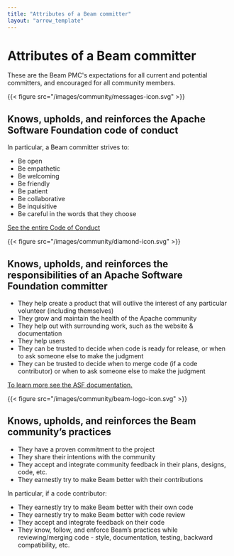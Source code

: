 ```yaml
---
title: "Attributes of a Beam committer"
layout: "arrow_template"
---
```


<!--
Licensed under the Apache License, Version 2.0 (the "License");
you may not use this file except in compliance with the License.
You may obtain a copy of the License at

http://www.apache.org/licenses/LICENSE-2.0

Unless required by applicable law or agreed to in writing, software
distributed under the License is distributed on an "AS IS" BASIS,
WITHOUT WARRANTIES OR CONDITIONS OF ANY KIND, either express or implied.
See the License for the specific language governing permissions and
limitations under the License.
-->

# Attributes of a Beam committer

These are the Beam PMC's expectations for all current and potential committers,
and encouraged for all community members.

{{< figure src="/images/community/messages-icon.svg" >}}

## Knows, upholds, and reinforces the Apache Software Foundation code of conduct

In particular, a Beam committer strives to:

- Be open
- Be empathetic
- Be welcoming
- Be friendly
- Be patient
- Be collaborative
- Be inquisitive
- Be careful in the words that they choose

[See the entire Code of Conduct](https://www.apache.org/foundation/policies/conduct)

{{< figure src="/images/community/diamond-icon.svg" >}}

## Knows, upholds, and reinforces the responsibilities of an Apache Software Foundation committer

- They help create a product that will outlive the interest of any particular volunteer (including themselves)
- They grow and maintain the health of the Apache community
- They help out with surrounding work, such as the website & documentation
- They help users
- They can be trusted to decide when code is ready for release, or when to ask someone else to make the judgment
- They can be trusted to decide when to merge code (if a code contributor) or when to ask someone else to make the judgment

[To learn more see the ASF documentation.](https://www.apache.org/dev/committers.html#committer-responsibilities)

{{< figure src="/images/community/beam-logo-icon.svg" >}}

## Knows, upholds, and reinforces the Beam community’s practices

- They have a proven commitment to the project
- They share their intentions with the community
- They accept and integrate community feedback in their plans, designs, code, etc.
- They earnestly try to make Beam better with their contributions

In particular, if a code contributor:

- They earnestly try to make Beam better with their own code
- They earnestly try to make Beam better with code review
- They accept and integrate feedback on their code
- They know, follow, and enforce Beam’s practices while reviewing/merging code - style, documentation, testing, backward compatibility, etc.
